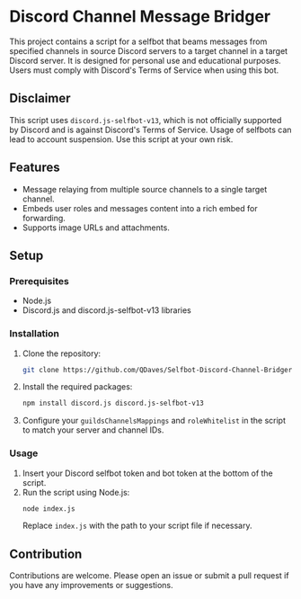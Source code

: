 # Discord Channel Message Bridger

This project contains a script for a selfbot that beams messages from specified channels in source Discord servers to a target channel in a target Discord server. It is designed for personal use and educational purposes. Users must comply with Discord's Terms of Service when using this bot.

## Disclaimer

This script uses `discord.js-selfbot-v13`, which is not officially supported by Discord and is against Discord's Terms of Service. Usage of selfbots can lead to account suspension. Use this script at your own risk.

## Features

- Message relaying from multiple source channels to a single target channel.
- Embeds user roles and messages content into a rich embed for forwarding.
- Supports image URLs and attachments.

## Setup

### Prerequisites

- Node.js
- Discord.js and discord.js-selfbot-v13 libraries

### Installation

1. Clone the repository:
   ```sh
   git clone https://github.com/QDaves/Selfbot-Discord-Channel-Bridger
   ```
2. Install the required packages:
   ```sh
   npm install discord.js discord.js-selfbot-v13
   ```
3. Configure your `guildsChannelsMappings` and `roleWhitelist` in the script to match your server and channel IDs.

### Usage

1. Insert your Discord selfbot token and bot token at the bottom of the script.
2. Run the script using Node.js:
   ```sh
   node index.js
   ```
   Replace `index.js` with the path to your script file if necessary.

## Contribution

Contributions are welcome. Please open an issue or submit a pull request if you have any improvements or suggestions.

